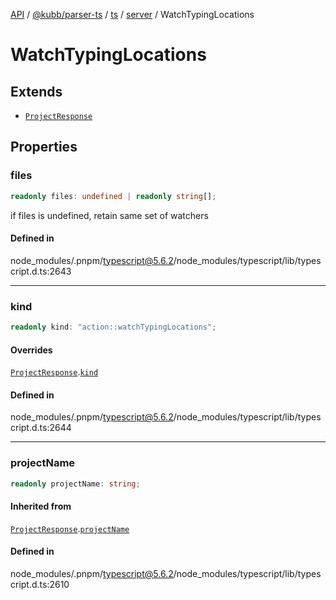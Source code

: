 [API](../../../../../../../packages.md) / [@kubb/parser-ts](../../../../../index.md) / [ts](../../../index.md) / [server](../index.md) / WatchTypingLocations

# WatchTypingLocations

## Extends

- [`ProjectResponse`](ProjectResponse.md)

## Properties

### files

```ts
readonly files: undefined | readonly string[];
```

if files is undefined, retain same set of watchers

#### Defined in

node\_modules/.pnpm/typescript@5.6.2/node\_modules/typescript/lib/typescript.d.ts:2643

***

### kind

```ts
readonly kind: "action::watchTypingLocations";
```

#### Overrides

[`ProjectResponse`](ProjectResponse.md).[`kind`](ProjectResponse.md#kind)

#### Defined in

node\_modules/.pnpm/typescript@5.6.2/node\_modules/typescript/lib/typescript.d.ts:2644

***

### projectName

```ts
readonly projectName: string;
```

#### Inherited from

[`ProjectResponse`](ProjectResponse.md).[`projectName`](ProjectResponse.md#projectname)

#### Defined in

node\_modules/.pnpm/typescript@5.6.2/node\_modules/typescript/lib/typescript.d.ts:2610
